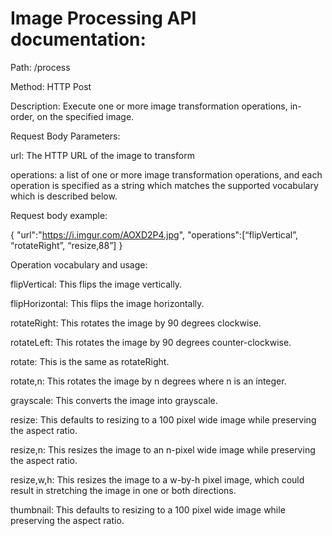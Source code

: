 # Image Processing API documentation:

Path: /process

Method: HTTP Post

Description: Execute one or more image transformation operations, in-order, on the specified image.

Request Body Parameters:

url: The HTTP URL of the image to transform

operations: a list of one or more image transformation operations, and each operation is specified as a string which matches the supported vocabulary which is described below.

Request body example:

{
"url":"https://i.imgur.com/AOXD2P4.jpg", 
"operations":[“flipVertical”, “rotateRight”, “resize,88”]
}

Operation vocabulary and usage:

flipVertical: This flips the image vertically.

flipHorizontal: This flips the image horizontally.

rotateRight: This rotates the image by 90 degrees clockwise.

rotateLeft: This rotates the image by 90 degrees counter-clockwise.

rotate: This is the same as rotateRight.

rotate,n: This rotates the image by n degrees where n is an integer.

grayscale: This converts the image into grayscale.

resize: This defaults to resizing to a 100 pixel wide image while preserving the aspect ratio.

resize,n: This resizes the image to an n-pixel wide image while preserving the aspect ratio.

resize,w,h: This resizes the image to a w-by-h pixel image, which could result in stretching the image in one or both directions.

thumbnail: This defaults to resizing to a 100 pixel wide image while preserving the aspect ratio.
